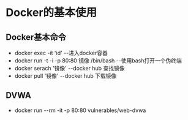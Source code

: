 # Docker的基本使用

## Docker基本命令
* docker exec -it 'id' --进入docker容器
* docker run -t -i -p 80:80 镜像 /bin/bash --使用bash打开一个伪终端
* docker serach '镜像' --docker hub 查找镜像
* docker pull '镜像' --docker hub 下载镜像

## DVWA
* docker run --rm -it -p 80:80 vulnerables/web-dvwa
